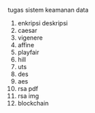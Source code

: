 tugas sistem keamanan data 
1. enkripsi deskripsi
2. caesar
3. vigenere
4. affine
5. playfair
6. hill
7. uts
8. des
9. aes
10. rsa pdf
11. rsa img
12. blockchain
